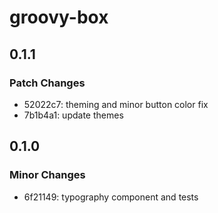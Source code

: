 # groovy-box

## 0.1.1

### Patch Changes

- 52022c7: theming and minor button color fix
- 7b1b4a1: update themes

## 0.1.0

### Minor Changes

- 6f21149: typography component and tests
